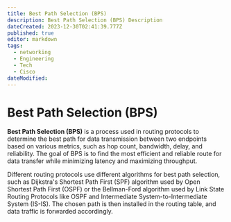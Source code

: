 ```yaml
---
title: Best Path Selection (BPS)
description: Best Path Selection (BPS) Description
dateCreated: 2023-12-30T02:41:39.777Z
published: true
editor: markdown
tags:
  - networking
  - Engineering
  - Tech
  - Cisco
dateModified: 
---
```

# Best Path Selection (BPS)
**Best Path Selection (BPS)** is a process used in routing protocols to determine the best path for data transmission between two endpoints based on various metrics, such as hop count, bandwidth, delay, and reliability. The goal of BPS is to find the most efficient and reliable route for data transfer while minimizing latency and maximizing throughput.

Different routing protocols use different algorithms for best path selection, such as Dijkstra's Shortest Path First (SPF) algorithm used by Open Shortest Path First (OSPF) or the Bellman-Ford algorithm used by Link State Routing Protocols like OSPF and Intermediate System-to-Intermediate System (IS-IS). The chosen path is then installed in the routing table, and data traffic is forwarded accordingly.